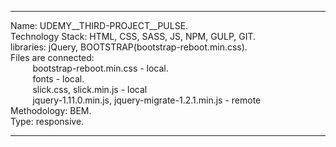 ___
Name: UDEMY__THIRD-PROJECT__PULSE.                                
Technology Stack: HTML, CSS, SASS, JS, NPM, GULP, GIT.  
libraries: jQuery, BOOTSTRAP(bootstrap-reboot.min.css).  
Files are connected:   
&nbsp;&nbsp;&nbsp;&nbsp;&nbsp;&nbsp;&nbsp;&nbsp;&nbsp;bootstrap-reboot.min.css - local.   
&nbsp;&nbsp;&nbsp;&nbsp;&nbsp;&nbsp;&nbsp;&nbsp;&nbsp;fonts - local.   
&nbsp;&nbsp;&nbsp;&nbsp;&nbsp;&nbsp;&nbsp;&nbsp;&nbsp;slick.css, slick.min.js - local   
&nbsp;&nbsp;&nbsp;&nbsp;&nbsp;&nbsp;&nbsp;&nbsp;&nbsp;jquery-1.11.0.min.js, jquery-migrate-1.2.1.min.js - remote   
Methodology: BEM.  
Type: responsive.   
___
